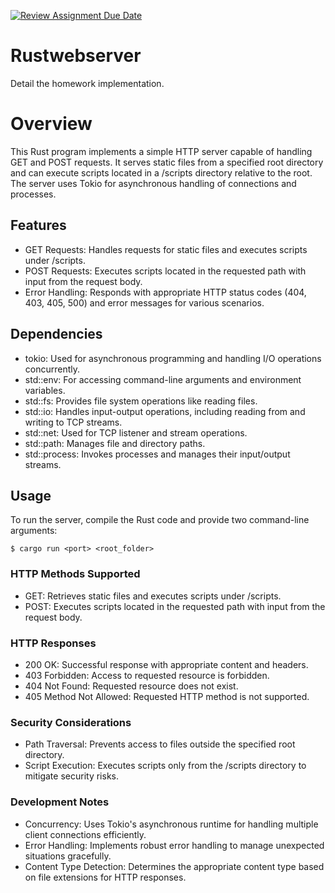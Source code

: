 [![Review Assignment Due Date](https://classroom.github.com/assets/deadline-readme-button-24ddc0f5d75046c5622901739e7c5dd533143b0c8e959d652212380cedb1ea36.svg)](https://classroom.github.com/a/TXciPqtn)
# Rustwebserver

Detail the homework implementation.


# Overview
This Rust program implements a simple HTTP server capable of handling GET and POST requests. It serves static files from a specified root directory and can execute scripts located in a /scripts directory relative to the root. The server uses Tokio for asynchronous handling of connections and processes.

## Features
- GET Requests: Handles requests for static files and executes scripts under /scripts.
- POST Requests: Executes scripts located in the requested path with input from the request body.
- Error Handling: Responds with appropriate HTTP status codes (404, 403, 405, 500) and error messages for various scenarios.

## Dependencies
- tokio: Used for asynchronous programming and handling I/O operations concurrently.
- std::env: For accessing command-line arguments and environment variables.
- std::fs: Provides file system operations like reading files.
- std::io: Handles input-output operations, including reading from and writing to TCP streams.
- std::net: Used for TCP listener and stream operations.
- std::path: Manages file and directory paths.
- std::process: Invokes processes and manages their input/output streams.

## Usage
To run the server, compile the Rust code and provide two command-line arguments:

`$ cargo run <port> <root_folder>`

### HTTP Methods Supported
- GET: Retrieves static files and executes scripts under /scripts.
- POST: Executes scripts located in the requested path with input from the request body.

### HTTP Responses
- 200 OK: Successful response with appropriate content and headers.
- 403 Forbidden: Access to requested resource is forbidden.
- 404 Not Found: Requested resource does not exist.
- 405 Method Not Allowed: Requested HTTP method is not supported.

### Security Considerations
- Path Traversal: Prevents access to files outside the specified root directory.
- Script Execution: Executes scripts only from the /scripts directory to mitigate security risks.

### Development Notes
- Concurrency: Uses Tokio's asynchronous runtime for handling multiple client connections efficiently.
- Error Handling: Implements robust error handling to manage unexpected situations gracefully.
- Content Type Detection: Determines the appropriate content type based on file extensions for HTTP responses.








